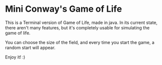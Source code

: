 # Mini Conway's Game of Life 

This is a Terminal version of Game of Life, made in java. 
In its current state, there aren't many features, but it's completely usable for simulating the game of life.

You can choose the size of the field, and every time you start the game, a random start will appear.

Enjoy it! :)
